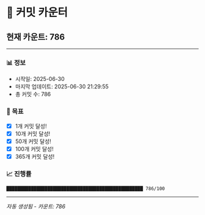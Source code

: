 # 🔢 커밋 카운터

## 현재 카운트: 786

---

### 📊 정보
- 시작일: 2025-06-30
- 마지막 업데이트: 2025-06-30 21:29:55
- 총 커밋 수: 786

### 🎯 목표
- [x] 1개 커밋 달성!
- [x] 10개 커밋 달성!
- [x] 50개 커밋 달성!
- [x] 100개 커밋 달성!
- [x] 365개 커밋 달성!

### 📈 진행률
```
██████████████████████████████████████████████████ 786/100
```

---
*자동 생성됨 - 카운트: 786*

